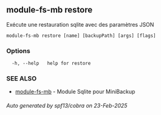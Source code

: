 ## module-fs-mb restore

Exécute une restauration sqlite avec des paramètres JSON

```
module-fs-mb restore [name] [backupPath] [args] [flags]
```

### Options

```
  -h, --help   help for restore
```

### SEE ALSO

* [module-fs-mb](module-fs-mb.md)	 - Module Sqlite pour MiniBackup

###### Auto generated by spf13/cobra on 23-Feb-2025
